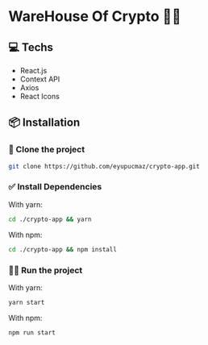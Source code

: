 # WareHouse Of Crypto 💸💸

## 💻 Techs
- React.js
- Context API
- Axios
- React Icons
## 📦 Installation

### 📝 Clone the project

```bash
git clone https://github.com/eyupucmaz/crypto-app.git
```
### ✅ Install Dependencies
With yarn:
```bash
cd ./crypto-app && yarn
```
With npm:
```bash
cd ./crypto-app && npm install
```
### 🏃‍♂️ Run the project
With yarn:
```bash
yarn start
```
With npm:
```
npm run start
```
